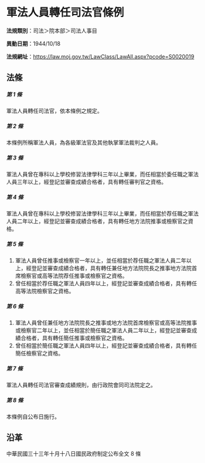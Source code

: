 # 軍法人員轉任司法官條例


**法規類別**：司法＞院本部＞司法人事目

**異動日期**：1944/10/18  

**法規網址**：https://law.moj.gov.tw/LawClass/LawAll.aspx?pcode=S0020019



## 法條
##### 第 1 條
軍法人員轉任司法官，依本條例之規定。

##### 第 2 條
本條例所稱軍法人員，為各級軍法官及其他執掌軍法裁判之人員。

##### 第 3 條
軍法人員曾在專科以上學校修習法律學科三年以上畢業，而任相當於委任職之軍法人員三年以上，經登記並審查成績合格者，具有轉任審判官之資格。

##### 第 4 條
軍法人員曾在專科以上學校修習法律學科三年以上畢業，而任相當於荐任職之軍法人員二年以上，經登記並審查成績合格者，具有轉任地方法院推事或檢察官之資格。

##### 第 5 條
1. 軍法人員曾任推事或檢察官一年以上，並任相當於荐任職之軍法人員二年以上，經登記並審查成績合格者，具有轉任兼任地方法院院長之推事地方法院首席檢察官或高等法院荐任推事或檢察官之資格。
1. 曾任相當於荐任職之軍法人員四年以上，經登記並審查成績合格者，具有轉任高等法院檢察官之資格。

##### 第 6 條
1. 軍法人員曾任兼任地方法院院長之推事或地方法院首席檢察官或高等法院推事或檢察官二年以上，並任相當於簡任職之軍法人員二年以上，經登記並審查成績合格者，具有轉任簡任推事或檢察官之資格。
1. 曾任相當於簡任職之軍法人員四年以上，經登記並審查成績合格者，具有轉任簡任檢察官之資格。

##### 第 7 條
軍法人員轉任司法官審查成績規則，由行政院會同司法院定之。

##### 第 8 條
本條例自公布日施行。

## 沿革
中華民國三十三年十月十八日國民政府制定公布全文 8  條

